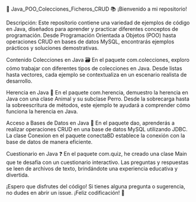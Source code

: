 
🚀 Java_POO_Colecciones_Ficheros_CRUD 📚
¡Bienvenido a mi repositorio!

Descripción:
Este repositorio contiene una variedad de ejemplos de código en Java, diseñados para aprender y practicar diferentes conceptos de programación. Desde Programación Orientada a Objetos (POO) hasta operaciones CRUD en bases de datos MySQL, encontrarás ejemplos prácticos y soluciones demostrativas.

Contenido
Colecciones en Java 🗃️
En el paquete com.colecciones, exploro cómo trabajar con diferentes tipos de colecciones en Java. Desde listas hasta vectores, cada ejemplo se contextualiza en un escenario realista de desarrollo.

Herencia en Java 🐾
En el paquete com.herencia, demuestro la herencia en Java con una clase Animal y su subclase Perro. Desde la sobrecarga hasta la sobreescritura de métodos, este ejemplo te ayudará a comprender cómo funciona la herencia en Java.

Acceso a Bases de Datos en Java 💾
En el paquete dao, aprenderás a realizar operaciones CRUD en una base de datos MySQL utilizando JDBC. La clase Conexion en el paquete conectaBD establece la conexión con la base de datos de manera eficiente.

Cuestionario en Java ❓
En el paquete com.quiz, he creado una clase Main que te desafía con un cuestionario interactivo. Las preguntas y respuestas se leen de archivos de texto, brindándote una experiencia educativa y divertida.

¡Espero que disfrutes del código!
Si tienes alguna pregunta o sugerencia, no dudes en abrir un issue. ¡Feliz codificación! 🎉
